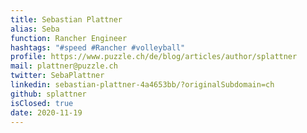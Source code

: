 ```yaml
---
title: Sebastian Plattner
alias: Seba
function: Rancher Engineer
hashtags: "#speed #Rancher #volleyball"
profile: https://www.puzzle.ch/de/blog/articles/author/splattner
mail: plattner@puzzle.ch
twitter: SebaPlattner
linkedin: sebastian-plattner-4a4653bb/?originalSubdomain=ch
github: splattner
isClosed: true
date: 2020-11-19
---
```

